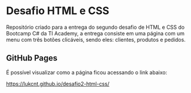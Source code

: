 # Desafio HTML e CSS

Repositório criado para a entrega do segundo desafio de HTML e CSS do Bootcamp C# da TI Academy, a entrega consiste em uma página com um menu com três botões clicáveis, sendo eles: clientes, produtos e pedidos.

## GitHub Pages

É possível visualizar como a página ficou acessando o link abaixo:

<https://lukcnt.github.io/desafio2-html-css/>